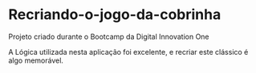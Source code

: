 # Recriando-o-jogo-da-cobrinha
Projeto criado durante o Bootcamp da Digital Innovation One

A Lógica utilizada nesta aplicação foi excelente, e recriar este clássico é algo memorável.
